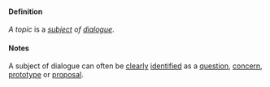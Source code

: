 #### Definition

*A topic* is a *[subject](https://github.com/gcassel/Modular-Organization-Terminology/blob/master/terms/subject.md) of [dialogue](https://github.com/gcassel/Modular-Organization-Terminology/blob/master/terms/dialogue.md)*.

#### Notes

A subject of dialogue can often be [clearly](https://github.com/gcassel/Modular-Organization-Terminology/blob/master/terms/clarity.md) [identified](https://github.com/gcassel/Modular-Organization-Terminology/blob/master/terms/identify.md) as a [question](https://github.com/gcassel/Modular-Organization-Terminology/blob/master/terms/ask.md), [concern](https://github.com/gcassel/Modular-Organization-Terminology/blob/master/terms/concern.md), [prototype](https://github.com/gcassel/Modular-Organization-Terminology/blob/master/terms/prototype.md) or [proposal](https://github.com/gcassel/Modular-Organization-Terminology/blob/master/terms/propose.md).
